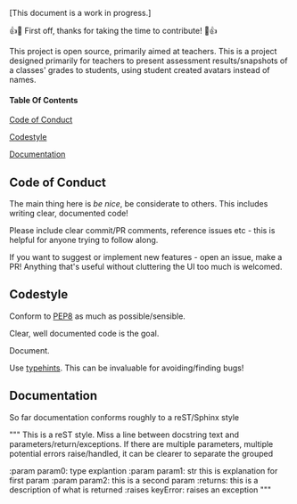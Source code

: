 [This document is a work in progress.]

:+1::tada: First off, thanks for taking the time to contribute! :tada::+1:

This project is open source, primarily aimed at teachers. 
This is a project designed primarily for teachers to present assessment results/snapshots of a classes' grades to students, using student 
created avatars instead of names.

#### Table Of Contents
[Code of Conduct](#code-of-conduct)

[Codestyle](#codestyle)

[Documentation](Documentation)

## Code of Conduct
The main thing here is *be nice*, be considerate to others. This includes writing clear, documented code!

Please include clear commit/PR comments, reference issues etc - this is helpful for anyone trying to follow along.

If you want to suggest or implement new features - open an issue, make a PR! Anything that's useful without cluttering the UI too much is welcomed.




## Codestyle

Conform to [PEP8](https://www.python.org/dev/peps/pep-0008/) as much as possible/sensible. 

Clear, well documented code is the goal. 

Document. 

Use [typehints](https://docs.python.org/3/library/typing.html). This can be invaluable for avoiding/finding bugs!


## Documentation

So far documentation conforms roughly to a reST/Sphinx style

"""
This is a reST style. 
Miss a line between docstring text and parameters/return/exceptions.
If there are multiple parameters, multiple potential errors raise/handled, it can be clearer
to separate the grouped 

:param param0: type explantion
:param param1: str this is explanation for first param
:param param2: this is a second param
:returns: this is a description of what is returned
:raises keyError: raises an exception
"""
